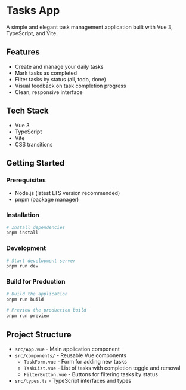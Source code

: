 # Tasks App

A simple and elegant task management application built with Vue 3, TypeScript, and Vite.

## Features

- Create and manage your daily tasks
- Mark tasks as completed
- Filter tasks by status (all, todo, done)
- Visual feedback on task completion progress
- Clean, responsive interface

## Tech Stack

- Vue 3
- TypeScript
- Vite
- CSS transitions

## Getting Started

### Prerequisites

- Node.js (latest LTS version recommended)
- pnpm (package manager)

### Installation

```bash
# Install dependencies
pnpm install
```

### Development

```bash
# Start development server
pnpm run dev
```

### Build for Production

```bash
# Build the application
pnpm run build

# Preview the production build
pnpm run preview
```

## Project Structure

- `src/App.vue` - Main application component
- `src/components/` - Reusable Vue components
  - `TaskForm.vue` - Form for adding new tasks
  - `TaskList.vue` - List of tasks with completion toggle and removal
  - `FilterButton.vue` - Buttons for filtering tasks by status
- `src/types.ts` - TypeScript interfaces and types
